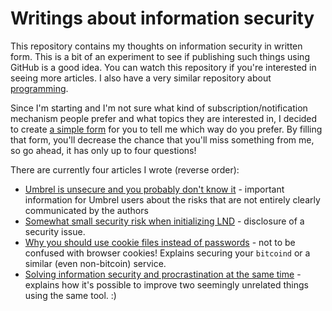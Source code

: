 # Writings about information security

This repository contains my thoughts on information security in written form. This is a bit of an experiment to see if publishing such things using GitHub is a good idea.
You can watch this repository if you're interested in seeing more articles.
I also have a very similar repository about [programming](https://github.com/Kixunil/programming_writings).

Since I'm starting and I'm not sure what kind of subscription/notification mechanism people prefer and what topics they are interested in, I decided to create [a simple form](https://docs.google.com/forms/d/e/1FAIpQLScv1P1cnWThkXsMqLMOaV0RMG3925F9uDBFKxLArVW2jdm2Jw/viewform?usp=sf_link) for you to tell me which way do you prefer. By filling that form, you'll decrease the chance that you'll miss something from me, so go ahead, it has only up to four questions!

There are currently four articles I wrote (reverse order):

* [Umbrel is unsecure and you probably don't know it](umbrel_vulnerabilities.md) - important information for Umbrel users about the risks that are not entirely clearly communicated by the authors
* [Somewhat small security risk when initializing LND](security_risk_lnd_init.md) - disclosure of a security issue.
* [Why you should use cookie files instead of passwords](cookie_files.md) - not to be confused with browser cookies! Explains securing your `bitcoind` or a similar (even non-bitcoin) service.
* [Solving information security and procrastination at the same time](solving_security_and_procrastination.md) - explains how it's possible to improve two seemingly unrelated things using the same tool. :)
